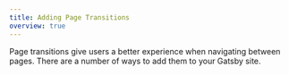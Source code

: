 ```yaml
---
title: Adding Page Transitions
overview: true
---
```


Page transitions give users a better experience when navigating between pages. There are a number of ways to add them to your Gatsby site.

<GuideList slug={props.slug} />